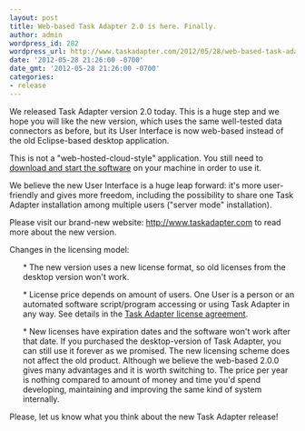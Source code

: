 ```yaml
---
layout: post
title: Web-based Task Adapter 2.0 is here. Finally.
author: admin
wordpress_id: 282
wordpress_url: http://www.taskadapter.com/2012/05/28/web-based-task-adapter-2-0-0-is-here-finally/
date: '2012-05-28 21:26:00 -0700'
date_gmt: '2012-05-28 21:26:00 -0700'
categories:
- release
---
```

<p>We released Task Adapter version 2.0 today. This is a huge step and we hope you will like the new version, which uses the same well-tested data connectors as before, but its User Interface is now web-based instead of the old Eclipse-based desktop application.</p></p>
<p>This is not a "web-hosted-cloud-style" application. You still need to <a href="/docs/installation/">download and start the software</a> on your machine in order to use it.</p></p>
<p>We believe the new User Interface is a huge leap forward: it's more user-friendly and gives more freedom, including the possibility to share one Task Adapter installation among multiple users ("server mode" installation).</p></p>
<p>Please visit our brand-new website: <a href="/">http://www.taskadapter.com</a> to read more about the new version.</p></p>
<p>Changes in the licensing model:</p></p>
<ul>
* The new version uses a new license format, so old licenses from the desktop version won't work.

</ul></p>
<ul>
* License price depends on amount of users. One User is a person or an automated software script/program accessing or using Task Adapter in any way. See details in the <a href="/license-agreement">Task Adapter license agreement</a>.

</ul></p>
<ul>
* New licenses have expiration dates and the software won't work after that date. If you purchased the    desktop-version of  Task Adapter, you can still use it forever as we promised. The new licensing scheme does not affect the old product. Although we believe the web-based 2.0.0 gives many advantages and it is worth switching to. The price per year is nothing compared to amount of money and time you'd spend developing, maintaining and improving the same kind of system internally.

</ul></p>
<div>Please, let us know what you think about the new Task Adapter release!</div></p>
